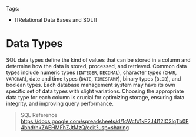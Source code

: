 Tags: 
- [[Relational Data Bases and SQL]]
# Data Types

SQL data types define the kind of values that can be stored in a column and determine how the data is stored, processed, and retrieved. Common data types include numeric types (`INTEGER`, `DECIMAL`), character types (`CHAR`, `VARCHAR`), date and time types (`DATE`, `TIMESTAMP`), binary types (`BLOB`), and boolean types. Each database management system may have its own specific set of data types with slight variations. Choosing the appropriate data type for each column is crucial for optimizing storage, ensuring data integrity, and improving query performance.

> SQL Reference https://docs.google.com/spreadsheets/d/1cWcfx1kF2J4I12IC3lqTb0F4bhdrhkZAEHMFhZJtMzQ/edit?usp=sharing